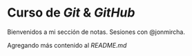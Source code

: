 # Curso de _Git_ & _GitHub_

Bienvenidos a mi sección de notas. Sesiones con @jonmircha.

Agregando más contenido al _README.md_